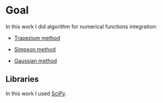 # Goal

In this work I did algorithm for numerical functions integration:

- [Trapezium method](https://github.com/mezgoodle/numericalMethods_labs/blob/master/Lab7/main.py#L148-L167)

- [Simpson method](https://github.com/mezgoodle/numericalMethods_labs/blob/master/Lab7/main.py#L170-L193)

- [Gaussian method](https://github.com/mezgoodle/numericalMethods_labs/blob/master/Lab7/main.py#L196-L212)

## Libraries

In this work I used [SciPy](https://www.scipy.org/).
